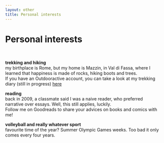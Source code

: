 ```yaml
---
layout: other
title: Personal interests
---
```


<h1 class = "pageTitle"> Personal interests </h1>
<br>

<b> trekking and hiking </b>  <br>
my birthplace is Rome, but my home is Mazzin, in Val di Fassa,  where I learned that happiness is made of rocks, hiking boots and trees. <br> 
If you have an Outdooractive account, you can take a look at my trekking diary (still in progress) <a href="https://www.outdooractive.com/en/list/previously-completed/236171773/?share=%7Ezslfacyz%244ossqr9d">here</a> 


<b> reading </b> <br>
back in 2009, a classmate said I was a naive reader, who preferred narrative over essays. Well, this still applies, luckily. <br>
Follow me on Goodreads to share your advices on books and comics with me!


<b> volleyball and really whatever sport </b> <br>
favourite time of the year? Summer Olympic Games weeks. Too bad it only comes every four years. 
